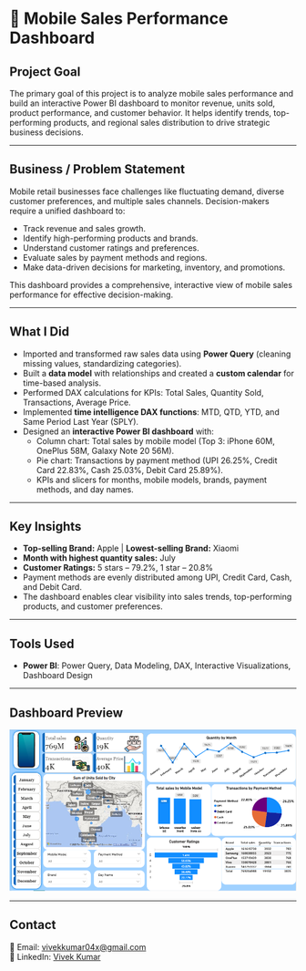 # 📱 Mobile Sales Performance Dashboard

## **Project Goal**
The primary goal of this project is to analyze mobile sales performance and build an interactive Power BI dashboard to monitor revenue, units sold, product performance, and customer behavior. It helps identify trends, top-performing products, and regional sales distribution to drive strategic business decisions.

---

## **Business / Problem Statement**
Mobile retail businesses face challenges like fluctuating demand, diverse customer preferences, and multiple sales channels. Decision-makers require a unified dashboard to:

- Track revenue and sales growth.
- Identify high-performing products and brands.
- Understand customer ratings and preferences.
- Evaluate sales by payment methods and regions.
- Make data-driven decisions for marketing, inventory, and promotions.

This dashboard provides a comprehensive, interactive view of mobile sales performance for effective decision-making.

---

## **What I Did**
- Imported and transformed raw sales data using **Power Query** (cleaning missing values, standardizing categories).  
- Built a **data model** with relationships and created a **custom calendar** for time-based analysis.  
- Performed DAX calculations for KPIs: Total Sales, Quantity Sold, Transactions, Average Price.  
- Implemented **time intelligence DAX functions**: MTD, QTD, YTD, and Same Period Last Year (SPLY).  
- Designed an **interactive Power BI dashboard** with:
  - Column chart: Total sales by mobile model (Top 3: iPhone 60M, OnePlus 58M, Galaxy Note 20 56M).  
  - Pie chart: Transactions by payment method (UPI 26.25%, Credit Card 22.83%, Cash 25.03%, Debit Card 25.89%).  
  - KPIs and slicers for months, mobile models, brands, payment methods, and day names.

---

## **Key Insights**
- **Top-selling Brand:** Apple | **Lowest-selling Brand:** Xiaomi  
- **Month with highest quantity sales:** July  
- **Customer Ratings:** 5 stars – 79.2%, 1 star – 20.8%  
- Payment methods are evenly distributed among UPI, Credit Card, Cash, and Debit Card.  
- The dashboard enables clear visibility into sales trends, top-performing products, and customer preferences.

---

## **Tools Used**
- **Power BI**: Power Query, Data Modeling, DAX, Interactive Visualizations, Dashboard Design

---

## **Dashboard Preview**
<p align="center">
  <img src="Image.png" alt="Mobile Sales Dashboard" width="800">
</p>

---

## **Contact**
📧 Email: vivekkumar04x@gmail.com  
🔗 LinkedIn: [Vivek Kumar](https://www.linkedin.com/in/vivekkumar2002/)
